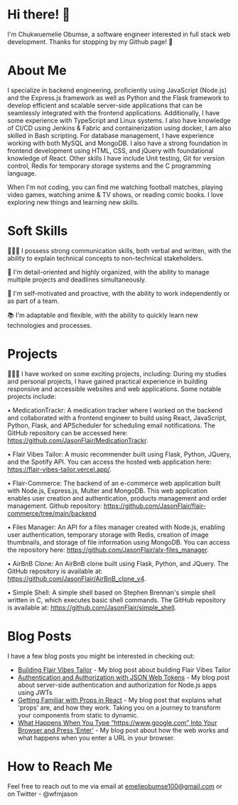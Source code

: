 # Hi there! 👋

I'm Chukwuemelie Obumse, a software engineer interested in full stack web development. Thanks for stopping by my Github page! 🚀

# About Me

I specialize in backend engineering, proficiently using JavaScript (Node.js) and the Express.js framework as well as Python and the Flask framework to develop efficient and scalable server-side applications that can be seamlessly integrated with the frontend applications. Additionally, I have some experience with TypeScript and Linux systems. I also have knowledge of CI/CD using Jenkins & Fabric and containerization using docker, I am also skilled in Bash scripting. For database management, I have experience working with both MySQL and MongoDB. I also have a strong foundation in frontend development using HTML, CSS, and jQuery with foundational knowledge of React. Other skills I have include Unit testing, Git for version control, Redis for temporary storage systems and the C programming language.

When I'm not coding, you can find me watching football matches, playing video games, watching anime & TV shows, or reading comic books. I love exploring new things and learning new skills.

# Soft Skills

👨🏾‍💼 I possess strong communication skills, both verbal and written, with the ability to explain technical concepts to non-technical stakeholders.

📝 I'm detail-oriented and highly organized, with the ability to manage multiple projects and deadlines simultaneously.

💪 I'm self-motivated and proactive, with the ability to work independently or as part of a team.

📚 I'm adaptable and flexible, with the ability to quickly learn new technologies and processes.

# Projects

👨🏾‍💻 I have worked on some exciting projects, including:
During my studies and personal projects, I have gained practical experience in building responsive and accessible websites and web applications. Some notable projects include:

•	MedicationTrackr: A medication tracker where I worked on the backend and collaborated with a frontend engineer to build using React, JavaScript, Python, Flask, and APScheduler for scheduling email notifications. The GitHub repository can be accessed here: https://github.com/JasonFlair/MedicationTrackr.

•	Flair Vibes Tailor: A music recommender built using Flask, Python, JQuery, and the Spotify API. You can access the hosted web application here: https://flair-vibes-tailor.vercel.app/. 

•	Flair-Commerce: The backend of an e-commerce web application built with Node.js, Express.js, Multer and MongoDB. This web application enables user creation and authentication, products management and order management. Github repository: https://github.com/JasonFlair/flair-commerce/tree/main/backend

•	Files Manager: An API for a files manager created with Node.js, enabling user authentication, temporary storage with Redis, creation of image thumbnails, and storage of file information using MongoDB. You can access the repository here: https://github.com/JasonFlair/alx-files_manager.

•	AirBnB Clone: An AirBnB clone built using Flask, Python, and JQuery. The GitHub repository is available at: https://github.com/JasonFlair/AirBnB_clone_v4.

•	Simple Shell: A simple shell based on Stephen Brennan's simple shell written in C, which executes basic shell commands. The GitHub repository is available at: https://github.com/JasonFlair/simple_shell.


# Blog Posts

I have a few blog posts you might be interested in checking out:

- [Building Flair Vibes Tailor](https://medium.com/@emelieobumse100/building-flair-vibes-tailor-a-personalised-music-recommender-c3a0f042faa2) - My blog post about building Flair Vibes Tailor
- [Authentication and Authorization with JSON Web Tokens](https://medium.com/@emelieobumse100/the-definitive-guide-to-authentication-and-authorization-with-json-web-tokens-everything-you-need-5bc7795cb668) - My blog post about server-side authentication and authorization for Node.js apps using JWTs
- [Getting Familiar with Props in React](https://medium.com/@emelieobumse100/getting-familiar-with-props-in-react-5abdcaae8b04) - My blog post that explains what 'props' are, and how they work. Taking you on a journey to transform your components from static to dynamic.
- [What Happens When You Type “https://www.google.com” Into Your Browser and Press ‘Enter’](https://medium.com/@emelieobumse100/what-happens-when-you-type-https-www-google-com-into-your-browser-and-press-enter-bc0b0d8c7d08) - My blog post about how the web works and what happens when you enter a URL in your browser.



# How to Reach Me

Feel free to reach out to me via email at emelieobumse100@gmail.com or on Twitter - @wfmjason
